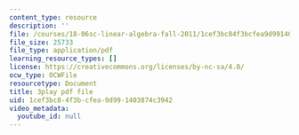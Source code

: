```yaml
---
content_type: resource
description: ''
file: /courses/18-06sc-linear-algebra-fall-2011/1cef3bc84f3bcfea9d991403874c3942_FzncDO1eSNI.pdf
file_size: 25733
file_type: application/pdf
learning_resource_types: []
license: https://creativecommons.org/licenses/by-nc-sa/4.0/
ocw_type: OCWFile
resourcetype: Document
title: 3play pdf file
uid: 1cef3bc8-4f3b-cfea-9d99-1403874c3942
video_metadata:
  youtube_id: null
---
```

